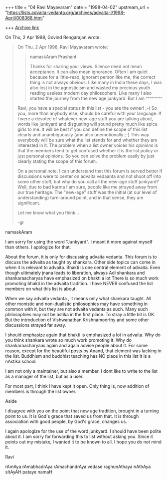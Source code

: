 +++
title = "04 Ravi Mayavaram"
date = "1998-04-02"
upstream_url = "https://lists.advaita-vedanta.org/archives/advaita-l/1998-April/008368.html"

+++
[Archive link](https://lists.advaita-vedanta.org/archives/advaita-l/1998-April/008368.html)

On Thu, 2 Apr 1998, Govind Rengarajan wrote:

>On Thu, 2 Apr 1998, Ravi Mayavaram wrote:
>
>> namaskAram Prashant
>>
>> Thanks for sharing your views.  Silence need not mean acceptance. It
>> can also mean ignorance. Often I am quiet because for a little-read,
>> ignorant person like me, the correct thing is not always obvious. Like
>> many in India these days, I was also lost in the agnosticism and
>> wasted my precious youth reading useless modern day philosophers. Like
>> many I also started the journey from the new age junkyard. But I am
>                                                  ^^^^^^^^
>
>Ravi, you have a special status in this list - you are the owner!
>;-) So you, more than anybody else, should be careful with your
>language. If I were a devotee of whatever new-age stuff you are
>talking about, words like junkyard and disgusting will sound
>pretty much like spice girls to me. It will be best if you can
>define the scope of this list clearly and unambiguously (and also
>unemotionally ;-) This way everybody will be sure what the list
>stands for and whether they are interested in it. The problem when a
>list owner voices his *opinions* is that the members tend to get
>confused whether it is the list policy or just personal opinions. So
>you can solve the problem easily by just clearly stating the scope
>of this forum.
>
>On a personal note, I can understand that this forum is served
>better if discussions were to center on advaita vedaanta and not
>shoot off into some other stuff, but why do you call all the new-age
>stuff junkyard? Well, due to bad karma I am sure, people like me
>strayed away from our true heritage. The "new-age" stuff was
>the initial (at our level of understanding) turn-around point, and
>in that sense, they are significant.
>
>Let me know what you think...
>
>-gr
>
>

namaskAram

I am sorry for using the word "Junkyard". I meant it more against
myself than others. I apologize for that.

About the forum, it is only for discussing advaita vedanta. This forum
is to discuss the advaita as taught by shankara. Other side topics can
come in when it is relevant to advaita. Bhakti is one central element
of advaita.  Even though ultimately jnana leads to liberation, always
Adi shankara and shankaraacharyas have emphasized on bhakti a lot
There is so much work promoting bhakti in the advaita tradition.  I
have NEVER confused the list members on what this list is about.

When we say advaita vedanta , it means only what shankara taught. All
other monistic and non-dualistic philosophies may have something in
common with it, but they are not advaita vedanta as such. Many such
philosophies may not be astika in the first place. To stray a little
bit is OK. But the introduction of Vishwanathan Krishnamoorthy and
some other discussions strayed far away.

I should emphasize again that bhakti is emphasized a lot in advaita.
Why do you think shankara wrote so much work promoting it. Why do
shankaraacharyaas again and again advise people about it. For some
reason, except for the beautiful posts by Anand, that element was
lacking in the list. Buddhism and buddhist teaching has NO place in
this list It is a nAstika school.

I am not only a maintainer, but also a member. I dont like to write to
the list as a manager of the list, but as a user.


For most part, I think I have kept it open. Only thing is, now
addition of members is through the list owner.

Aside

I disagree with you on the point that new age tradition, brought in a
turning point to us. It is God's grace that saved us from that. It is
through association with good people, by God's grace, changes us.

I again apologize for the use of the word junkyard. I should have been
polite about it.  I am sorry for forwarding this to list without
asking you. Since it points out my mistake, I wanted it to be known
to all. I hope you do not mind it.

Ravi

rAmAya rAmabhadrAya rAmachandrAya vedase
raghunAthaya nAthAya sItAyAH pataye namaH


